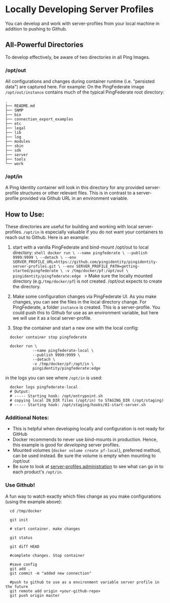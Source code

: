 # Locally Developing Server Profiles
You can develop and work with server-profiles from your local machine in addition to pushing to Github.

## All-Powerful Directories
To develop effectively, be aware of two directories in all Ping Images. 

### /opt/out

All configurations and changes during container runtime (i.e. "persisted data") are captured here. For example: On the PingFederate image `/opt/out/instance` contains much of the typical PingFederate root directory: 
```
.
├── README.md
├── SNMP
├── bin
├── connection_export_examples
├── etc
├── legal
├── lib
├── log
├── modules
├── sbin
├── sdk
├── server
├── tools
└── work
```

### /opt/in
A Ping Identity container will look in this directory for any provided server-profile structures or other relevant files. This is in contrast to a server-profile provided via Github URL in an environment variable. 

## How to Use: 
These directories are useful for building and working with local server-profiles. `/opt/in` is especially valuable if you do not want your containers to reach out to Github. Here is an example: 

  1. start with a vanilla PingFederate and bind-mount /opt/out to local directory: 
    ```shell
      docker run \
                --name pingfederate \
                --publish 9999:9999 \
                --detach \
                --env SERVER_PROFILE_URL=https://github.com/pingidentity/pingidentity-server-profiles.git \
                --env SERVER_PROFILE_PATH=getting-started/pingfederate \
                -v /tmp/docker/pf:/opt/out \
                pingidentity/pingfederate:edge
    ```
    > Make sure the locally mounted directory (e.g.`/tmp/docker/pf`) is not created. /opt/out expects to create the directory. 

  2. Make some configuration changes via PingFederate UI. As you make changes, you can see the files in the local directory change. For PingFederate, a folder `instance` is created. This is a server-profile. You could push this to Github for use as an environment variable, but here we will use it as a local server-profile. 


  3. Stop the container and start a new one with the local config:

  ```shell
    docker container stop pingfederate

    docker run \
              --name pingfederate-local \
              --publish 9999:9999 \
              --detach \
              -v /tmp/docker/pf:/opt/in \
              pingidentity/pingfederate:edge
  ```

  in the logs you can see where `/opt/in` is used: 

  ```shell
    docker logs pingfederate-local
    # Output:
    # ----- Starting hook: /opt/entrypoint.sh
    # copying local IN_DIR files (/opt/in) to STAGING_DIR (/opt/staging)
    # ----- Starting hook: /opt/staging/hooks/01-start-server.sh
  ```

### Additional Notes: 
* This is helpful when developing locally and configuration is not ready for GitHub
* Docker recommends to never use bind-mounts in production. Hence, this example is good for *developing* server profiles. 
* Mounted volumes (`docker volume create pf-local`), preferred method, can be used instead. Be sure the volume is empty when mounting to /opt/out
* Be sure to look at [server-profiles administration](./ADMINISTRATION.md) to see what can go in to each product's `/opt/in`. 

### Use Github!
A fun way to watch exactly which files change as you make configurations (using the example above): 

```
  cd /tmp/docker

  git init

  # start container. make changes

  git status

  git diff HEAD

  #complete changes. Stop container

  #save config
  git add .
  git commit -m "added new connection"

  #push to github to use as a environment variable server profile in the future
  git remote add origin <your-github-repo>
  git push origin master
```